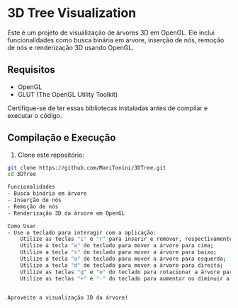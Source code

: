# 3D Tree Visualization

Este é um projeto de visualização de árvores 3D em OpenGL. Ele inclui funcionalidades como busca binária em árvore, inserção de nós, remoção de nós e renderização 3D usando OpenGL.

## Requisitos

- OpenGL
- GLUT (The OpenGL Utility Toolkit)

 Certifique-se de ter essas bibliotecas instaladas antes de compilar e executar o código.

## Compilação e Execução

1. Clone este repositório:

```bash
git clone https://github.com/MariTonini/3DTree.git
cd 3DTree

Funcionalidades
- Busca binária em árvore
- Inserção de nós
- Remoção de nós
- Renderização 3D da árvore em OpenGL

Como Usar
- Use o teclado para interagir com a aplicação:
    Utilize as teclas "i" e "r" para inserir e remover, respectivamente
    Utilize a tecla "w" do teclado para mover a árvore para cima;
    Utilize a tecla "s" do teclado para mover a árvore para baixo;
    Utilize a tecla "a" do teclado para mover a árvore para esquerda;
    Utilize a tecla "d" do teclado para mover a árvore para direita;
    Utilize as teclas "q" e "e" do teclado para rotacionar a árvore para direita e esquerda, respectivamente;
    Utilize as teclas "+" e "-" do teclado para aumentar ou diminuir a árvore.


Aproveite a visualização 3D da árvore!
